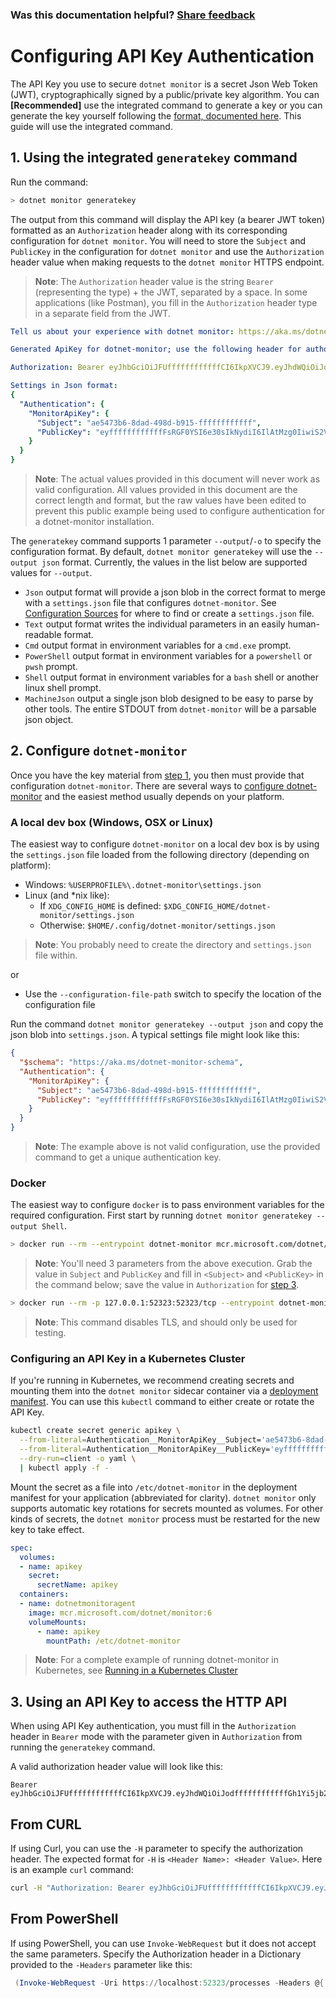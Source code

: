 
### Was this documentation helpful? [Share feedback](https://www.research.net/r/DGDQWXH?src=documentation%2Fapi-key-setup)

# Configuring API Key Authentication

The API Key you use to secure `dotnet monitor` is a secret Json Web Token (JWT), cryptographically signed by a public/private key algorithm. You can **[Recommended]** use the integrated command to generate a key or you can generate the key yourself following the [format, documented here](./api-key-format.md). This guide will use the integrated command.

## 1. Using the integrated `generatekey` command

Run the command:

```bash
> dotnet monitor generatekey
```

The output from this command will display the API key (a bearer JWT token) formatted as an `Authorization` header along with its corresponding configuration for `dotnet monitor`. You will need to store the `Subject` and `PublicKey` in the configuration for `dotnet monitor` and use the `Authorization` header value when making requests to the `dotnet monitor` HTTPS endpoint.

>**Note**: The `Authorization` header value is the string `Bearer` (representing the type) + the JWT, separated by a space. In some applications (like Postman), you fill in the `Authorization` header type in a separate field from the JWT.

```yaml
Tell us about your experience with dotnet monitor: https://aka.ms/dotnet-monitor-survey

Generated ApiKey for dotnet-monitor; use the following header for authorization:

Authorization: Bearer eyJhbGciOiJFUffffffffffffCI6IkpXVCJ9.eyJhdWQiOiJodffffffffffffGh1Yi5jb20vZG90bmV0L2RvdG5ldC1tb25pdG9yIiwiaXNzIjoiaHR0cHM6Ly9naXRodWIuY29tL2RvdG5ldC9kb3RuZXQtbW9uaXRvci9nZW5lcmF0ZWtleStNb25pdG9yQXBpS2V5Iiwic3ViIjoiYWU1NDczYjYtOGRhZC00OThkLWI5MTUtNTNiOWM2ODQwMDBlIn0.RZffffffffffff_yIyApvFKcxFpDJ65HJZek1_dt7jCTCMEEEffffffffffffR08OyhZZHs46PopwAsf_6fdTLKB1UGvLr95volwEwIFnHjdvMfTJ9ffffffffffffAU

Settings in Json format:
{
  "Authentication": {
    "MonitorApiKey": {
      "Subject": "ae5473b6-8dad-498d-b915-ffffffffffff",
      "PublicKey": "eyffffffffffffFsRGF0YSI6e30sIkNydiI6IlAtMzg0IiwiS2V5T3BzIjpbXSwiS3R5IjoiRUMiLCJYIjoiTnhIRnhVZ19QM1dhVUZWVzk0U3dUY3FzVk5zNlFLYjZxc3AzNzVTRmJfQ3QyZHdpN0RWRl8tUTVheERtYlJuWSIsIlg1YyI6W10sIlkiOiJmMXBDdmNoUkVpTWEtc1h6SlZQaS02YmViMHdrZmxfdUZBN0Vka2dwcjF5N251Wmk2cy1NcHl5RzhKdVFSNWZOIiwiS2V5U2l6ZSI6Mzg0LCJIYXNQcml2YXRlS2V5IjpmYWxzZSwiQ3J5cHRvUHJvdmlkZXJGYWN0b3J5Ijp7IkNyeXB0b1Byb3ZpZGVyQ2FjaGUiOnt9LCJDYWNoZVNpZ25hdHVyZVByb3ZpZGVycyI6dHJ1ZSwiU2lnbmF0dXJlUHJvdmlkZXJPYmplY3RQb29sQ2FjaGffffffffffff19"
    }
  }
}
```

>**Note**: The actual values provided in this document will never work as valid configuration. All values provided in this document are the correct length and format, but the raw values have been edited to prevent this public example being used to configure authentication for a dotnet-monitor installation.

The `generatekey` command supports 1 parameter `--output`/`-o` to specify the configuration format. By default, `dotnet monitor generatekey` will use the `--output json` format. Currently, the values in the list below are supported values for `--output`.

- `Json` output format will provide a json blob in the correct format to merge with a `settings.json` file that configures `dotnet-monitor`. See [Configuration Sources](./configuration/configuration-sources.md) for where to find or create a `settings.json` file.
- `Text` output format writes the individual parameters in an easily human-readable format.
- `Cmd` output format in environment variables for a `cmd.exe` prompt.
- `PowerShell` output format in environment variables for a `powershell` or `pwsh` prompt.
- `Shell` output format in environment variables for a `bash` shell or another linux shell prompt.
- `MachineJson` output a single json blob designed to be easy to parse by other tools. The entire STDOUT from `dotnet-monitor` will be a parsable json object.

## 2. Configure `dotnet-monitor`

Once you have the key material from [step 1](#1-using-the-integrated-generatekey-command), you then must provide that configuration `dotnet-monitor`. There are several ways to [configure dotnet-monitor](./configuration/README.md) and the easiest method usually depends on your platform.

### A local dev box (Windows, OSX or Linux)

The easiest way to configure `dotnet-monitor` on a local dev box is by using the `settings.json` file loaded from the following directory (depending on platform):

- Windows: `%USERPROFILE%\.dotnet-monitor\settings.json`
- Linux (and \*nix like):
  - If `XDG_CONFIG_HOME` is defined: `$XDG_CONFIG_HOME/dotnet-monitor/settings.json`
  - Otherwise: `$HOME/.config/dotnet-monitor/settings.json`

> **Note**: You probably need to create the directory and `settings.json` file within.

  or

- Use the `--configuration-file-path` switch to specify the location of the configuration file

Run the command `dotnet monitor generatekey --output json` and copy the json blob into `settings.json`. A typical settings file might look like this:

```json
{
  "$schema": "https://aka.ms/dotnet-monitor-schema",
  "Authentication": {
    "MonitorApiKey": {
      "Subject": "ae5473b6-8dad-498d-b915-ffffffffffff",
      "PublicKey": "eyffffffffffffFsRGF0YSI6e30sIkNydiI6IlAtMzg0IiwiS2V5T3BzIjpbXSwiS3R5IjoiRUMiLCJYIjoiTnhIRnhVZ19QM1dhVUZWVzk0U3dUY3FzVk5zNlFLYjZxc3AzNzVTRmJfQ3QyZHdpN0RWRl8tUTVheERtYlJuWSIsIlg1YyI6W10sIlkiOiJmMXBDdmNoUkVpTWEtc1h6SlZQaS02YmViMHdrZmxfdUZBN0Vka2dwcjF5N251Wmk2cy1NcHl5RzhKdVFSNWZOIiwiS2V5U2l6ZSI6Mzg0LCJIYXNQcml2YXRlS2V5IjpmYWxzZSwiQ3J5cHRvUHJvdmlkZXJGYWN0b3J5Ijp7IkNyeXB0b1Byb3ZpZGVyQ2FjaGUiOnt9LCJDYWNoZVNpZ25hdHVyZVByb3ZpZGVycyI6dHJ1ZSwiU2lnbmF0dXJlUHJvdmlkZXJPYmplY3RQb29sQ2FjaGffffffffffff19"
    }
  }
}
```

>**Note**: The example above is not valid configuration, use the provided command to get a unique authentication key.

### Docker

The easiest way to configure `docker` is to pass environment variables for the required configuration. First start by running `dotnet monitor generatekey --output Shell`.

```bash
> docker run --rm --entrypoint dotnet-monitor mcr.microsoft.com/dotnet/monitor generatekey --output Text
```

>**Note**: You'll need 3 parameters from the above execution. Grab the value in `Subject` and `PublicKey` and fill in `<Subject>` and `<PublicKey>` in the command below; save the value in `Authorization` for [step 3](#3-using-an-api-key-to-access-the-http-api).

```bash
> docker run --rm -p 127.0.0.1:52323:52323/tcp --entrypoint dotnet-monitor --env DOTNETMONITOR_Authentication__MonitorApiKey__Subject=<Subject> --env DOTNETMONITOR_Authentication__MonitorApiKey__PublicKey=<PublicKey> mcr.microsoft.com/dotnet/monitor collect --urls http://+:52323 --metricUrls http://+:52325
```

>**Note**: This command disables TLS, and should only be used for testing.

### Configuring an API Key in a Kubernetes Cluster

If you're running in Kubernetes, we recommend creating secrets and mounting them into the `dotnet monitor` sidecar container via a [deployment manifest](kubernetes.md). You can use this `kubectl` command to either create or rotate the API Key.

```sh
kubectl create secret generic apikey \
  --from-literal=Authentication__MonitorApiKey__Subject='ae5473b6-8dad-498d-b915-ffffffffffff' \
  --from-literal=Authentication__MonitorApiKey__PublicKey='eyffffffffffff...19' \
  --dry-run=client -o yaml \
  | kubectl apply -f -
```

Mount the secret as a file into `/etc/dotnet-monitor` in the deployment manifest for your application (abbreviated for clarity). `dotnet monitor` only supports automatic key rotations for secrets mounted as volumes. For other kinds of secrets, the `dotnet monitor` process must be restarted for the new key to take effect.

```yaml
spec:
  volumes:
  - name: apikey
    secret:
      secretName: apikey
  containers:
  - name: dotnetmonitoragent
    image: mcr.microsoft.com/dotnet/monitor:6
    volumeMounts:
      - name: apikey
        mountPath: /etc/dotnet-monitor

```

> **Note**: For a complete example of running dotnet-monitor in Kubernetes, see [Running in a Kubernetes Cluster](./kubernetes.md)

## 3. Using an API Key to access the HTTP API

When using API Key authentication, you must fill in the `Authorization` header in `Bearer` mode with the parameter given in `Authorization` from running the `generatekey` command.

A valid authorization header value will look like this:

```text
Bearer eyJhbGciOiJFUffffffffffffCI6IkpXVCJ9.eyJhdWQiOiJodffffffffffffGh1Yi5jb20vZG90bmV0L2RvdG5ldC1tb25pdG9yIiwiaXNzIjoiaHR0cHM6Ly9naXRodWIuY29tL2RvdG5ldC9kb3RuZXQtbW9uaXRvci9nZW5lcmF0ZWtleStNb25pdG9yQXBpS2V5Iiwic3ViIjoiYWU1NDczYjYtOGRhZC00OThkLWI5MTUtNTNiOWM2ODQwMDBlIn0.RZffffffffffff_yIyApvFKcxFpDJ65HJZek1_dt7jCTCMEEEffffffffffffR08OyhZZHs46PopwAsf_6fdTLKB1UGvLr95volwEwIFnHjdvMfTJ9ffffffffffffAU
```

## From CURL

If using Curl, you can use the `-H` parameter to specify the authorization header. The expected format for `-H` is `<Header Name>: <Header Value>`. Here is an example `curl` command:

```sh
curl -H "Authorization: Bearer eyJhbGciOiJFUffffffffffffCI6IkpXVCJ9.eyJhdWQiOiJodffffffffffffGh1Yi5jb20vZG90bmV0L2RvdG5ldC1tb25pdG9yIiwiaXNzIjoiaHR0cHM6Ly9naXRodWIuY29tL2RvdG5ldC9kb3RuZXQtbW9uaXRvci9nZW5lcmF0ZWtleStNb25pdG9yQXBpS2V5Iiwic3ViIjoiYWU1NDczYjYtOGRhZC00OThkLWI5MTUtNTNiOWM2ODQwMDBlIn0.RZffffffffffff_yIyApvFKcxFpDJ65HJZek1_dt7jCTCMEEEffffffffffffR08OyhZZHs46PopwAsf_6fdTLKB1UGvLr95volwEwIFnHjdvMfTJ9ffffffffffffAU" https://localhost:52323/processes
```

## From PowerShell

If using PowerShell, you can use `Invoke-WebRequest` but it does not accept the same parameters. Specify the Authorization header in a Dictionary provided to the `-Headers` parameter like this:

```powershell
 (Invoke-WebRequest -Uri https://localhost:52323/processes -Headers @{ 'Authorization' = 'Bearer eyJhbGciOiJFUffffffffffffCI6IkpXVCJ9.eyJhdWQiOiJodffffffffffffGh1Yi5jb20vZG90bmV0L2RvdG5ldC1tb25pdG9yIiwiaXNzIjoiaHR0cHM6Ly9naXRodWIuY29tL2RvdG5ldC9kb3RuZXQtbW9uaXRvci9nZW5lcmF0ZWtleStNb25pdG9yQXBpS2V5Iiwic3ViIjoiYWU1NDczYjYtOGRhZC00OThkLWI5MTUtNTNiOWM2ODQwMDBlIn0.RZffffffffffff_yIyApvFKcxFpDJ65HJZek1_dt7jCTCMEEEffffffffffffR08OyhZZHs46PopwAsf_6fdTLKB1UGvLr95volwEwIFnHjdvMfTJ9ffffffffffffAU' }).Content | ConvertFrom-Json
```
